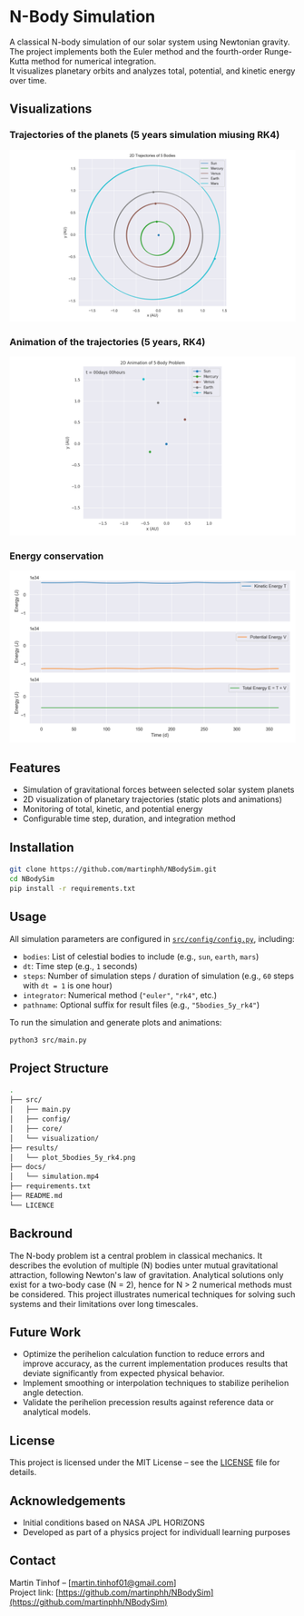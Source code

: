 # N-Body Simulation

A classical N-body simulation of our solar system using Newtonian gravity.  
The project implements both the Euler method and the fourth-order Runge-Kutta method for numerical integration.  
It visualizes planetary orbits and analyzes total, potential, and kinetic energy over time.

## Visualizations

### Trajectories of the planets (5 years simulation miusing RK4)

![5-Körper Bahn](results/plot_5bodies_5y_rk4.png)

### Animation of the trajectories (5 years, RK4)

![Animation der Bahnen](results/animation_5bodies_1y_rk4.gif)

### Energy conservation

![Energie über Zeit](results/energy.png)



## Features

- Simulation of gravitational forces between selected solar system planets
- 2D visualization of planetary trajectories (static plots and animations)
- Monitoring of total, kinetic, and potential energy
- Configurable time step, duration, and integration method

## Installation

```bash
git clone https://github.com/martinphh/NBodySim.git
cd NBodySim
pip install -r requirements.txt
```

## Usage

All simulation parameters are configured in [`src/config/config.py`](src/config/config.py), including:

- `bodies`: List of celestial bodies to include (e.g., `sun`, `earth`, `mars`)
- `dt`: Time step (e.g., `1` seconds)
- `steps`: Number of simulation steps / duration of simulation (e.g., `60` steps with `dt = 1` is one hour)
- `integrator`: Numerical method (`"euler"`, `"rk4"`, etc.)
- `pathname`: Optional suffix for result files (e.g., `"5bodies_5y_rk4"`)

To run the simulation and generate plots and animations:

```bash
python3 src/main.py
```

## Project Structure

```bash
.
├── src/                   
│   ├── main.py
│   ├── config/
│   ├── core/
│   └── visualization/
├── results/              
│   └── plot_5bodies_5y_rk4.png
├── docs/                 
│   └── simulation.mp4
├── requirements.txt      
├── README.md              
└── LICENCE 

```

## Backround

The N-body problem ist a central problem in classical mechanics. It describes the evolution of multiple (N) bodies unter mutual gravitational attraction, following Newton's law of gravitation. Analytical solutions only exist for a two-body case (N = 2), hence for N > 2 numerical methods must be considered. This project illustrates numerical techniques for solving such systems and their limitations over long timescales.


## Future Work

- Optimize the perihelion calculation function to reduce errors and improve accuracy, as the current implementation produces results that deviate significantly from expected physical behavior.
- Implement smoothing or interpolation techniques to stabilize perihelion angle detection.
- Validate the perihelion precession results against reference data or analytical models.



## License

This project is licensed under the MIT License – see the [LICENSE](LICENSE) file for details.

## Acknowledgements

- Initial conditions based on NASA JPL HORIZONS
- Developed as part of a physics project for individuall learning purposes

## Contact

Martin Tinhof – [martin.tinhof01@gmail.com]  
Project link: [https://github.com/martinphh/NBodySim](https://github.com/martinphh/NBodySim)


